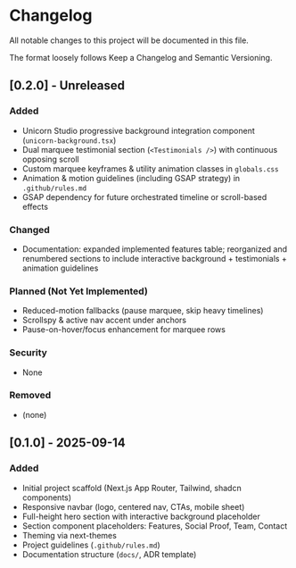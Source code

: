 # Changelog
All notable changes to this project will be documented in this file.

The format loosely follows Keep a Changelog and Semantic Versioning.

## [0.2.0] - Unreleased
### Added
- Unicorn Studio progressive background integration component (`unicorn-background.tsx`)
- Dual marquee testimonial section (`<Testimonials />`) with continuous opposing scroll
- Custom marquee keyframes & utility animation classes in `globals.css`
- Animation & motion guidelines (including GSAP strategy) in `.github/rules.md`
- GSAP dependency for future orchestrated timeline or scroll-based effects

### Changed
- Documentation: expanded implemented features table; reorganized and renumbered sections to include interactive background + testimonials + animation guidelines

### Planned (Not Yet Implemented)
- Reduced-motion fallbacks (pause marquee, skip heavy timelines)
- Scrollspy & active nav accent under anchors
- Pause-on-hover/focus enhancement for marquee rows

### Security
- None

### Removed
- (none)

## [0.1.0] - 2025-09-14
### Added
- Initial project scaffold (Next.js App Router, Tailwind, shadcn components)
- Responsive navbar (logo, centered nav, CTAs, mobile sheet)
- Full-height hero section with interactive background placeholder
- Section component placeholders: Features, Social Proof, Team, Contact
- Theming via next-themes
- Project guidelines (`.github/rules.md`)
- Documentation structure (`docs/`, ADR template)
